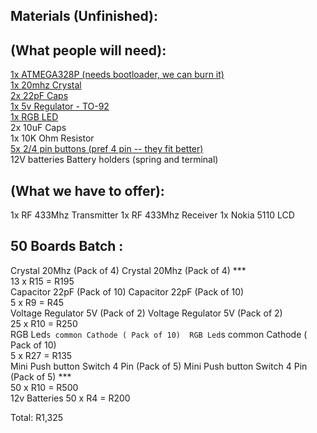 Materials (Unfinished):
-----------------------

(What people will need):
------------------------

[1x ATMEGA328P (needs bootloader, we can burn it)](http://robotics.org.za/index.php?route=product/product&keyword=atmega&category_id=0&product_id=66)             
[1x 20mhz Crystal](http://robotics.org.za/index.php?route=product/product&product_id=659)              
[2x 22pF Caps](http://robotics.org.za/index.php?route=product/product&product_id=160)             
[1x 5v Regulator - TO-92](http://robotics.org.za/index.php?route=product/product&path=56_108&product_id=287)             
[1x RGB LED](http://robotics.org.za/index.php?route=product/product&product_id=295)             
2x 10uF Caps             
1x 10K Ohm Resistor             
[5x 2/4 pin buttons (pref 4 pin -- they fit better)](http://robotics.org.za/index.php?route=product/product&product_id=153)             
12V batteries
Battery holders (spring and terminal)

(What we have to offer):
------------------------

1x RF 433Mhz Transmitter
1x RF 433Mhz Receiver
1x Nokia 5110 LCD



50 Boards Batch : 
-----------------

Crystal 20Mhz (Pack of 4)	Crystal 20Mhz (Pack of 4) ***             
13 x		R15	= R195             
Capacitor 22pF (Pack of 10)	Capacitor 22pF (Pack of 10)             
5 x		R9 =	R45             
Voltage Regulator 5V (Pack of 2)	Voltage Regulator 5V (Pack of 2)             
25 x		R10 =	R250             
RGB Led`s common Cathode ( Pack of 10)	RGB Led`s common Cathode ( Pack of 10)             
5 x		R27 =	R135             
Mini Push button Switch 4 Pin  (Pack of 5)	Mini Push button Switch 4 Pin (Pack of 5) ***             
50 x		R10 =	R500             
12v Batteries
50 x    R4  = R200


Total:	R1,325
